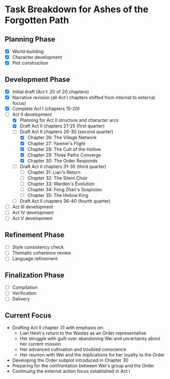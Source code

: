 # Task Breakdown for Ashes of the Forgotten Path

## Planning Phase
- [x] World-building
- [x] Character development
- [x] Plot construction

## Development Phase
- [x] Initial draft (Act I: 20 of 20 chapters)
- [x] Narrative revision (all Act I chapters shifted from internal to external focus)
- [x] Complete Act I (chapters 15-20)
- [ ] Act II development
  - [x] Planning for Act II structure and character arcs
  - [x] Draft Act II chapters 21-25 (first quarter)
  - [ ] Draft Act II chapters 26-30 (second quarter)
    - [x] Chapter 26: The Village Network
    - [x] Chapter 27: Yanmei's Flight
    - [x] Chapter 28: The Cult of the Hollow
    - [x] Chapter 29: Three Paths Converge
    - [x] Chapter 30: The Order Responds
  - [ ] Draft Act II chapters 31-35 (third quarter)
    - [ ] Chapter 31: Lian's Return
    - [ ] Chapter 32: The Silent Choir
    - [ ] Chapter 33: Warden's Evolution
    - [ ] Chapter 34: Feng Zhao's Suspicion
    - [ ] Chapter 35: The Hollow King
  - [ ] Draft Act II chapters 36-40 (fourth quarter)
- [ ] Act III development
- [ ] Act IV development
- [ ] Act V development

## Refinement Phase
- [ ] Style consistency check
- [ ] Thematic coherence review
- [ ] Language refinement

## Finalization Phase
- [ ] Compilation
- [ ] Verification
- [ ] Delivery

## Current Focus
- Drafting Act II chapter 31 with emphasis on:
  - Lian Hesh's return to the Wastes as an Order representative
  - Her struggle with guilt over abandoning Wei and uncertainty about her current mission
  - Her advanced cultivation and troubled conscience
  - Her reunion with Wei and the implications for her loyalty to the Order
- Developing the Order subplot introduced in Chapter 30
- Preparing for the confrontation between Wei's group and the Order
- Continuing the external action focus established in Act I
